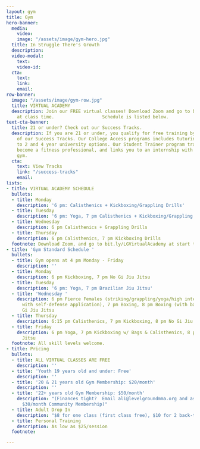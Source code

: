 ```yaml
---
layout: gym
title: Gym
hero-banner:
  media:
    video: 
    image: "/assets/image/gym-hero.jpg"
  title: In Struggle There's Growth
  description: 
  video-modal:
    text: 
    video-id: 
  cta:
    text: 
    link: 
    email: 
row-banner:
  image: "/assets/image/gym-row.jpg"
  title: VIRTUAL ACADEMY
  description: Join our FREE virtual classes! Download Zoom and go to bit.ly/LGVirtualAcademy
    at class time.                  Schedule is listed below.
text-cta-banner:
  title: 21 or under? Check out our Success Tracks.
  description: If you are 21 or under, you qualify for free training by joining one
    of our Success Tracks. Our College Access programs includes tutoring and connection
    to 2 and 4 year university options. Our Student Trainer program trains you to
    become a fitness professional, and links you to an internship with a Boston-based
    gym.
  cta:
    text: View Tracks
    link: "/success-tracks"
    email: 
lists:
- title: VIRTUAL ACADEMY SCHEDULE
  bullets:
  - title: Monday
    description: '6 pm: Calisthenics + Kickboxing/Grappling Drills'
  - title: Tuesday
    description: '6 pm: Yoga, 7 pm Calisthenics + Kickboxing/Grappling'
  - title: Wednesday
    description: 6 pm Calisthenics + Grappling Drills
  - title: Thursday
    description: 6 pm Calisthenics, 7 pm Kickboxing Drills
  footnote: Download Zoom, and go to bit.ly/LGVirtualAcademy at start time
- title: 'Gym Standard Schedule '
  bullets:
  - title: Gym opens at 4 pm Monday - Friday
    description: ''
  - title: Monday
    description: 6 pm Kickboxing, 7 pm No Gi Jiu Jitsu
  - title: Tuesday
    description: '6 pm: Yoga, 7 pm Brazilian Jiu Jitsu'
  - title: 'Wednesday '
    description: 6 pm Fierce Females (striking/grappling/yoga/high intensity training,
      with self-defense application), 7 pm Boxing, 8 pm Boxing (with bags), 8 pm No
      Gi Jiu Jitsu
  - title: Thursday
    description: 6:15 pm Calisthenics, 7 pm Kickboxing, 8 pm No Gi Jiu Jitsu
  - title: Friday
    description: 6 pm Yoga, 7 pm Kickboxing w/ Bags & Calisthenics, 8 pm No Gi Jiu
      Jitsu
  footnote: All skill levels welcome.
- title: Pricing
  bullets:
  - title: ALL VIRTUAL CLASSES ARE FREE
    description: ''
  - title: 'Youth 19 years old and under: Free'
    description: ''
  - title: '20 & 21 years old Gym Membership: $20/month'
    description: ''
  - title: '22+ years old Gym Membership: $50/month'
    description: "(Finances tight?  Email ali@levelgroundmma.org and ask about our
      $30/month Community Membership)"
  - title: Adult Drop In
    description: "$8 for one class (first class free), $10 for 2 back-to-back classes"
  - title: Personal Training
    description: As low as $25/session
  footnote: 

---
```

